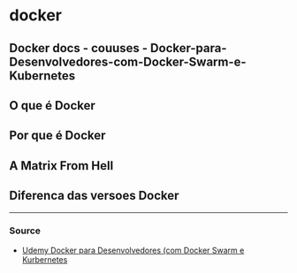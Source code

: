 # docker

## Docker docs - couuses - Docker-para-Desenvolvedores-com-Docker-Swarm-e-Kubernetes

## O que é Docker

## Por que é Docker

## A Matrix From Hell

## Diferenca das versoes Docker



<hr>


### Source

<ul>
  <li>
     <a href="https://ibm-learning.udemy.com/course/docker-para-desenvolvedores-com-docker-swarm-e-kubernetes/learn/lecture/25063634#overview">
     Udemy Docker para Desenvolvedores (com Docker Swarm e Kurbernetes</a>
  </li>
</ul>






